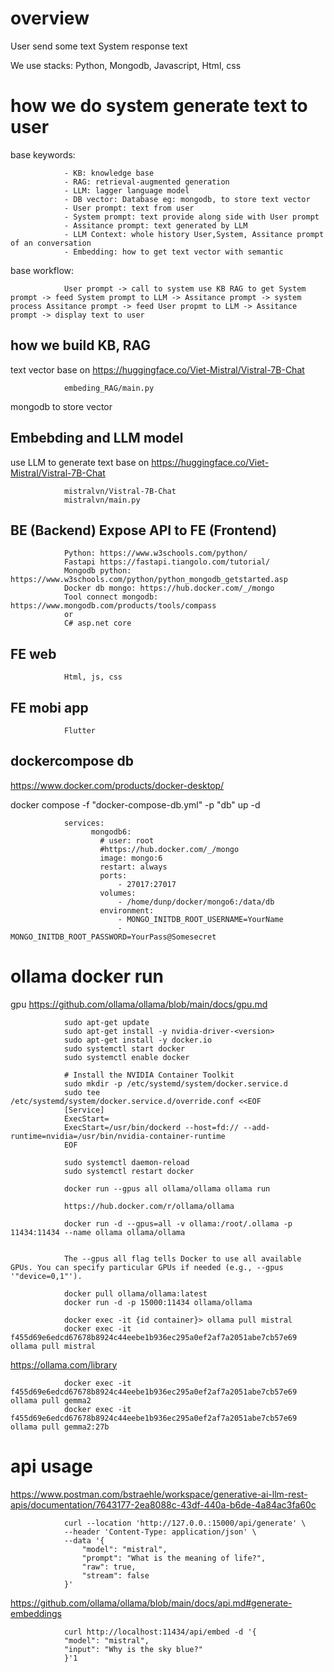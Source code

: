 # overview

User send some text 
System response text 

We use stacks: Python, Mongodb, Javascript, Html, css

# how we do system generate text to user

base keywords:

                - KB: knowledge base 
                - RAG: retrieval-augmented generation
                - LLM: lagger language model
                - DB vector: Database eg: mongodb, to store text vector 
                - User prompt: text from user
                - System prompt: text provide along side with User prompt
                - Assitance prompt: text generated by LLM
                - LLM Context: whole history User,System, Assitance prompt of an conversation 
                - Embedding: how to get text vector with semantic

base workflow:

                User prompt -> call to system use KB RAG to get System prompt -> feed System prompt to LLM -> Assitance prompt -> system process Assitance prompt -> feed User propmt to LLM -> Assitance prompt -> display text to user

## how we build KB, RAG 

text vector base on https://huggingface.co/Viet-Mistral/Vistral-7B-Chat

                embeding_RAG/main.py

mongodb to store vector

## Embebding and LLM model 

use LLM to generate text base on https://huggingface.co/Viet-Mistral/Vistral-7B-Chat 

                mistralvn/Vistral-7B-Chat
                mistralvn/main.py

## BE (Backend) Expose API to FE (Frontend)

                Python: https://www.w3schools.com/python/
                Fastapi https://fastapi.tiangolo.com/tutorial/
                Mongodb python: https://www.w3schools.com/python/python_mongodb_getstarted.asp 
                Docker db mongo: https://hub.docker.com/_/mongo
                Tool connect mongodb: https://www.mongodb.com/products/tools/compass 
                or
                C# asp.net core

## FE web

                Html, js, css

## FE mobi app

                Flutter


## dockercompose db

https://www.docker.com/products/docker-desktop/

docker compose -f "docker-compose-db.yml" -p "db" up -d

                services:
                      mongodb6:
                        # user: root
                        #https://hub.docker.com/_/mongo
                        image: mongo:6
                        restart: always
                        ports:
                            - 27017:27017
                        volumes:
                            - /home/dunp/docker/mongo6:/data/db
                        environment:
                            - MONGO_INITDB_ROOT_USERNAME=YourName
                            - MONGO_INITDB_ROOT_PASSWORD=YourPass@Somesecret


# ollama docker run
                
gpu https://github.com/ollama/ollama/blob/main/docs/gpu.md

                sudo apt-get update
                sudo apt-get install -y nvidia-driver-<version>
                sudo apt-get install -y docker.io
                sudo systemctl start docker
                sudo systemctl enable docker

                # Install the NVIDIA Container Toolkit
                sudo mkdir -p /etc/systemd/system/docker.service.d
                sudo tee /etc/systemd/system/docker.service.d/override.conf <<EOF
                [Service]
                ExecStart=
                ExecStart=/usr/bin/dockerd --host=fd:// --add-runtime=nvidia=/usr/bin/nvidia-container-runtime
                EOF

                sudo systemctl daemon-reload
                sudo systemctl restart docker

                docker run --gpus all ollama/ollama ollama run

                https://hub.docker.com/r/ollama/ollama

                docker run -d --gpus=all -v ollama:/root/.ollama -p 11434:11434 --name ollama ollama/ollama


                The --gpus all flag tells Docker to use all available GPUs. You can specify particular GPUs if needed (e.g., --gpus '"device=0,1"').

                docker pull ollama/ollama:latest
                docker run -d -p 15000:11434 ollama/ollama

                docker exec -it {id container}> ollama pull mistral
                docker exec -it f455d69e6edcd67678b8924c44eebe1b936ec295a0ef2af7a2051abe7cb57e69 ollama pull mistral

https://ollama.com/library

                docker exec -it f455d69e6edcd67678b8924c44eebe1b936ec295a0ef2af7a2051abe7cb57e69 ollama pull gemma2
                docker exec -it f455d69e6edcd67678b8924c44eebe1b936ec295a0ef2af7a2051abe7cb57e69 ollama pull gemma2:27b
# api usage

https://www.postman.com/bstraehle/workspace/generative-ai-llm-rest-apis/documentation/7643177-2ea8088c-43df-440a-b6de-4a84ac3fa60c

                curl --location 'http://127.0.0.:15000/api/generate' \
                --header 'Content-Type: application/json' \
                --data '{
                    "model": "mistral",
                    "prompt": "What is the meaning of life?",
                    "raw": true,
                    "stream": false
                }'

https://github.com/ollama/ollama/blob/main/docs/api.md#generate-embeddings

                curl http://localhost:11434/api/embed -d '{
                "model": "mistral",
                "input": "Why is the sky blue?"
                }'1